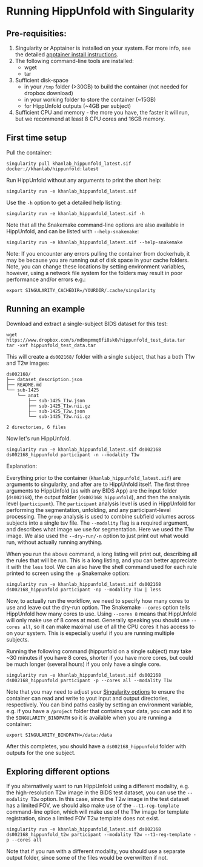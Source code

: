 # Running HippUnfold with Singularity

## Pre-requisities:
 1. Singularity or Apptainer is installed on your system. For more info, see the detailed [apptainer install instructions](https://apptainer.org/docs/admin/main/installation.html#install-from-pre-built-packages).
 2. The following command-line tools are installed:
      - wget
      - tar
 3. Sufficient disk-space 
      - in your `/tmp` folder (>30GB) to build the container (not needed for dropbox download)
      - in your working folder to store the container (~15GB)
      - for HippUnfold outputs (~4GB per subject) 
 4. Sufficient CPU and memory - the more you have, the faster it will run, but we recommend at least 8 CPU cores and 16GB memory.


## First time setup

Pull the container:

    singularity pull khanlab_hippunfold_latest.sif docker://khanlab/hippunfold:latest


Run HippUnfold without any arguments to print the short help:

    singularity run -e khanlab_hippunfold_latest.sif 

Use the `-h` option to get a detailed help listing:

    singularity run -e khanlab_hippunfold_latest.sif -h

Note that all the Snakemake command-line options are also available in
HippUnfold, and can be listed with `--help-snakemake`:

    singularity run -e khanlab_hippunfold_latest.sif --help-snakemake

Note: If you encounter any errors pulling the container from dockerhub, it may be because you are running 
out of disk space in your cache folders. Note, you can change these locations 
by setting environment variables, however, using a network file system for the folders may result in poor performance and/or errors e.g.:
    
    export SINGULARITY_CACHEDIR=/YOURDIR/.cache/singularity


## Running an example

Download and extract a single-subject BIDS dataset for this test:

    wget https://www.dropbox.com/s/mdbmpmmq6fi8sk0/hippunfold_test_data.tar 
    tar -xvf hippunfold_test_data.tar

This will create a `ds002168/` folder with a single subject, that has a 
both T1w and T2w images:

```
ds002168/
├── dataset_description.json
├── README.md
└── sub-1425
    └── anat
        ├── sub-1425_T1w.json
        ├── sub-1425_T1w.nii.gz
        ├── sub-1425_T2w.json
        └── sub-1425_T2w.nii.gz

2 directories, 6 files
```

Now let's run HippUnfold. 

    singularity run -e khanlab_hippunfold_latest.sif ds002168 ds002168_hippunfold participant -n --modality T1w

Explanation:

Everything prior to the container (`khanlab_hippunfold_latest.sif`) are arguments to singularity, and after are to HippUnfold itself. The first three arguments to HippUnfold (as with any BIDS App) are the input
folder (`ds002168`), the output folder (`ds002168_hippunfold`), and then the analysis level (`participant`). The `participant` analysis 
level is used in HippUnfold for performing the segmentation, unfolding, and any
participant-level processing. The `group` analysis is used to combine subfield volumes
across subjects into a single tsv file. The `--modality` flag is a 
required argument, and describes what image we use for segmentation. Here 
we used the T1w image. We also used the `--dry-run/-n`  option to 
just print out what would run, without actually running anything.


When you run the above command, a long listing will print out, describing all the rules that 
will be run. This is a long listing, and you can better appreciate it with the `less` tool. We can
also have the shell command used for each rule printed to screen using the `-p` Snakemake option:

    singularity run -e khanlab_hippunfold_latest.sif ds002168 ds002168_hippunfold participant -np --modality T1w | less


Now, to actually run the workflow, we need to specify how many cores to use and leave out
the dry-run option.  The Snakemake `--cores` option tells HippUnfold how many cores to use.
 Using `--cores 8` means that HippUnfold will only make use of 8 cores at most. Generally speaking 
you should use `--cores all`,  so it can make maximal use of all the CPU cores it has access to on your system. This is especially 
useful if you are running multiple subjects. 

Running the following command (hippunfold on a single subject) may take ~30 minutes if you have 8 cores, shorter if you have more 
cores, but could be much longer (several hours) if you only have a single core.


    singularity run -e khanlab_hippunfold_latest.sif ds002168 ds002168_hippunfold participant -p --cores all --modality T1w


Note that you may need to adjust your [Singularity options](https://sylabs.io/guides/3.1/user-guide/cli/singularity_run.html) to ensure the container can read and write to yout input and output directories, respectively. You can bind paths easily by setting an 
environment variable, e.g. if you have a `/project` folder that contains your data, you can add it to the `SINGULARITY_BINDPATH` so it is available when you are running a container:

    export SINGULARITY_BINDPATH=/data:/data



After this completes, you should have a `ds002168_hippunfold` folder with outputs for the one subject.

## Exploring different options

If you alternatively want to run HippUnfold using a different modality, e.g. the high-resolution T2w image
in the BIDS test dataset, you can use the `--modality T2w` option. In this case, since the T2w image in the 
test dataset has a limited FOV, we should also make use of the `--t1-reg-template` command-line option,
which will make use of the T1w image for template registration, since a limited FOV T2w template does not exist.

    singularity run -e khanlab_hippunfold_latest.sif ds002168 ds002168_hippunfold_t2w participant --modality T2w --t1-reg-template -p --cores all

Note that if you run with a different modality, you should use a separate output folder, since some of the files 
would be overwritten if not.




